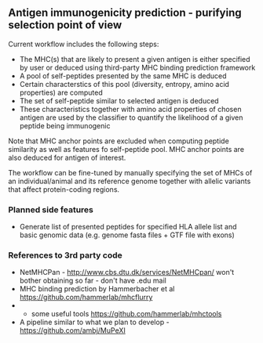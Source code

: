 ## Antigen immunogenicity prediction - purifying selection point of view

Current workflow includes the following steps:

- The MHC(s) that are likely to present a given antigen is either specified by user or deduced using third-party MHC binding prediction framework
- A pool of self-peptides presented by the same MHC is deduced
- Certain characterstics of this pool (diversity, entropy, amino acid properties) are computed
- The set of self-peptide similar to selected antigen is deduced
- These characteristics together with amino acid properties of chosen antigen are used by the classifier to quantify the likelihood of a given peptide being immunogenic

Note that MHC anchor points are excluded when computing peptide similarity as well as features fo self-peptide pool. MHC anchor points are also deduced for antigen of interest.

The workflow can be fine-tuned by manually specifying the set of MHCs of an individual/animal and its reference genome together with allelic variants that affect protein-coding regions.


### Planned side features

- Generate list of presented peptides for specified HLA allele list and basic genomic data (e.g. genome fasta files + GTF file with exons)

### References to 3rd party code

- NetMHCPan - http://www.cbs.dtu.dk/services/NetMHCpan/ won't bother obtaining so far - don't have .edu mail
- MHC binding prediction by Hammerbacher et al https://github.com/hammerlab/mhcflurry
- + some useful tools https://github.com/hammerlab/mhctools
- A pipeline similar to what we plan to develop - https://github.com/ambj/MuPeXI 
